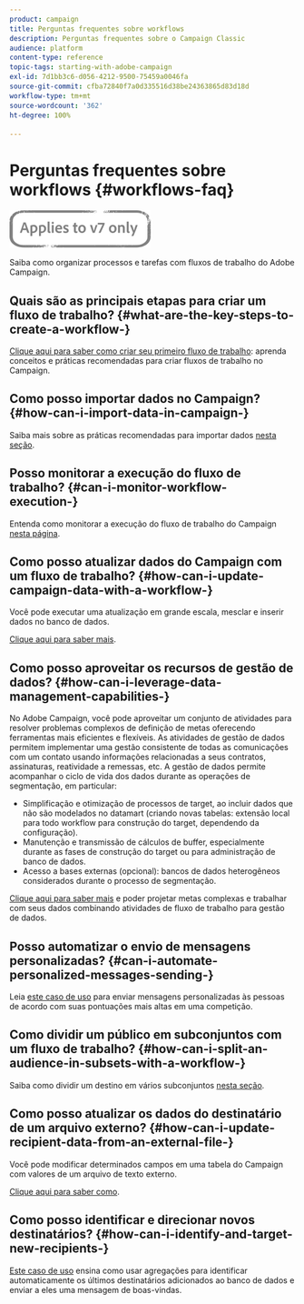 ```yaml
---
product: campaign
title: Perguntas frequentes sobre workflows
description: Perguntas frequentes sobre o Campaign Classic
audience: platform
content-type: reference
topic-tags: starting-with-adobe-campaign
exl-id: 7d1bb3c6-d056-4212-9500-75459a0046fa
source-git-commit: cfba72840f7a0d335516d38be24363865d83d18d
workflow-type: tm+mt
source-wordcount: '362'
ht-degree: 100%

---
```


# Perguntas frequentes sobre workflows {#workflows-faq}

![](../../assets/v7-only.svg)

Saiba como organizar processos e tarefas com fluxos de trabalho do Adobe Campaign.

## Quais são as principais etapas para criar um fluxo de trabalho? {#what-are-the-key-steps-to-create-a-workflow-}

[Clique aqui para saber como criar seu primeiro fluxo de trabalho](../../workflow/using/building-a-workflow.md): aprenda conceitos e práticas recomendadas para criar fluxos de trabalho no Campaign.

## Como posso importar dados no Campaign? {#how-can-i-import-data-in-campaign-}

Saiba mais sobre as práticas recomendadas para importar dados [nesta seção](../../platform/using/import-export-best-practices.md).

## Posso monitorar a execução do fluxo de trabalho? {#can-i-monitor-workflow-execution-}

Entenda como monitorar a execução do fluxo de trabalho do Campaign [nesta página](../../workflow/using/starting-a-workflow.md).

## Como posso atualizar dados do Campaign com um fluxo de trabalho? {#how-can-i-update-campaign-data-with-a-workflow-}

Você pode executar uma atualização em grande escala, mesclar e inserir dados no banco de dados.

[Clique aqui para saber mais](../../workflow/using/update-data.md).

## Como posso aproveitar os recursos de gestão de dados? {#how-can-i-leverage-data-management-capabilities-}

No Adobe Campaign, você pode aproveitar um conjunto de atividades para resolver problemas complexos de definição de metas oferecendo ferramentas mais eficientes e flexíveis. As atividades de gestão de dados permitem implementar uma gestão consistente de todas as comunicações com um contato usando informações relacionadas a seus contratos, assinaturas, reatividade a remessas, etc. A gestão de dados permite acompanhar o ciclo de vida dos dados durante as operações de segmentação, em particular:

* Simplificação e otimização de processos de target, ao incluir dados que não são modelados no datamart (criando novas tabelas: extensão local para todo workflow para construção do target, dependendo da configuração).
* Manutenção e transmissão de cálculos de buffer, especialmente durante as fases de construção do target ou para administração de banco de dados.
* Acesso a bases externas (opcional): bancos de dados heterogêneos considerados durante o processo de segmentação.

[Clique aqui para saber mais](../../workflow/using/targeting-data.md#data-management) e poder projetar metas complexas e trabalhar com seus dados combinando atividades de fluxo de trabalho para gestão de dados.

## Posso automatizar o envio de mensagens personalizadas? {#can-i-automate-personalized-messages-sending-}

Leia [este caso de uso](../../workflow/using/enriching-data.md) para enviar mensagens personalizadas às pessoas de acordo com suas pontuações mais altas em uma competição.

## Como dividir um público em subconjuntos com um fluxo de trabalho? {#how-can-i-split-an-audience-in-subsets-with-a-workflow-}

Saiba como dividir um destino em vários subconjuntos [nesta seção](../../workflow/using/split.md).

## Como posso atualizar os dados do destinatário de um arquivo externo? {#how-can-i-update-recipient-data-from-an-external-file-}

Você pode modificar determinados campos em uma tabela do Campaign com valores de um arquivo de texto externo.

[Clique aqui para saber como](../../platform/using/import-operations-samples.md#example--enrich-the-values-with-those-of-an-external-file).

## Como posso identificar e direcionar novos destinatários? {#how-can-i-identify-and-target-new-recipients-}

[Este caso de uso](../../workflow/using/using-aggregates.md) ensina como usar agregações para identificar automaticamente os últimos destinatários adicionados ao banco de dados e enviar a eles uma mensagem de boas-vindas.
